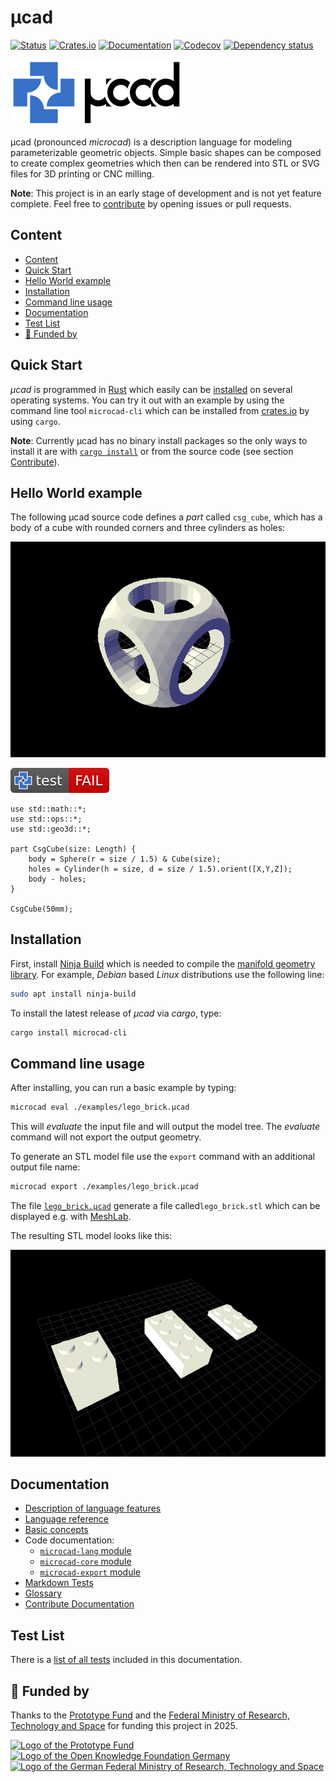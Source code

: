 # µcad

[![Status](https://github.com/Rustfahrtagentur/microcad/actions/workflows/rust.yml/badge.svg)](https://github.com/Rustfahrtagentur/microcad/actions)
[![Crates.io](https://img.shields.io/crates/v/microcad.svg)](https://crates.io/crates/microcad)
[![Documentation](https://docs.rs/microcad/badge.svg)](https://docs.rs/microcad/)
[![Codecov](https://codecov.io/github/Rustfahrtagentur/mcad/coverage.svg?branch=main)](https://codecov.io/gh/Rustfahrtagentur/microcad)
[![Dependency status](https://deps.rs/repo/github/Rustfahrtagentur/mcad/status.svg)](https://deps.rs/repo/github/Rustfahrtagentur/microcad)

![µcad Logo](doc/images/logo.png)

µcad (pronounced *microcad*) is a description language for modeling parameterizable geometric objects.
Simple basic shapes can be composed to create complex geometries which then can be rendered into STL or SVG files for 3D printing or CNC milling.

**Note**: This project is in an early stage of development and is not yet feature complete. Feel free to [contribute](CONTRIBUTE.md) by opening issues or pull requests.

## Content

- [Content](#content)
- [Quick Start](#quick-start)
- [Hello World example](#hello-world-example)
- [Installation](#installation)
- [Command line usage](#command-line-usage)
- [Documentation](#documentation)
- [Test List](#test-list)
- [💚 Funded by](#-funded-by)

## Quick Start

*µcad* is programmed in [Rust](https://www.rust-lang.org/) which easily can be [installed](https://www.rust-lang.org/tools/install) on several operating systems.
You can try it out with an example by using the command line tool `microcad-cli`
which can be installed from [crates.io](https://crates.io) by using `cargo`.

**Note**: Currently µcad has no binary install packages so the only ways to install it are with [`cargo install`](#installation) or from the source code (see section [Contribute](#contribute)).

## Hello World example

The following µcad source code defines a *part* called `csg_cube`, which has a body of a cube with rounded corners and three cylinders as holes:

![csg_cube](examples/csg_cube.png)

[![test](.test/first_example.svg)](.test/first_example.log)

```µcad,first_example
use std::math::*;
use std::ops::*;
use std::geo3d::*;

part CsgCube(size: Length) {
    body = Sphere(r = size / 1.5) & Cube(size);
    holes = Cylinder(h = size, d = size / 1.5).orient([X,Y,Z]);
    body - holes;
}

CsgCube(50mm);
```

## Installation

First, install [Ninja Build](https://github.com/ninja-build/ninja) which is needed to compile the [manifold geometry library](https://github.com/elalish/manifold).
For example, *Debian* based *Linux* distributions use the following line:

```sh
sudo apt install ninja-build
```

To install the latest release of *µcad* via *cargo*, type:

```sh
cargo install microcad-cli
```

## Command line usage

After installing, you can run a basic example by typing:

```sh
microcad eval ./examples/lego_brick.µcad
```

This will *evaluate* the input file and will output the model tree.
The *evaluate* command will not export the output geometry.

To generate an STL model file use the `export` command with an additional output file name:

```sh
microcad export ./examples/lego_brick.µcad
```

The file [`lego_brick.µcad`](examples/lego_brick.µcad) generate a file called`lego_brick.stl` which can be displayed e.g. with [MeshLab](https://www.meshlab.net/).

The resulting STL model looks like this:

![Parametric Lego Brick](examples/lego_brick.png)

## Documentation

- [Description of language features](doc/README.md)
- [Language reference](doc/REFERENCE.md)
- [Basic concepts](doc/CONCEPTS.md)
- Code documentation:
  - [`microcad-lang` module](https://docs.rs/microcad-lang)
  - [`microcad-core` module](https://docs.rs/microcad-core)
  - [`microcad-export` module](https://docs.rs/microcad-export)
- [Markdown Tests](doc/test_list.md)
- [Glossary](doc/GLOSSARY.md)
- [Contribute Documentation](CONTRIBUTE.md#contribute-documentation)

## Test List

There is a [list of all tests](doc/test_list.md) included in this documentation.

## 💚 Funded by

Thanks to the [Prototype Fund](https://www.prototypefund.de/) and the [Federal Ministry of Research, Technology and Space](https://www.bmbf.de/EN/) for funding this project in 2025.

<a href="https://prototypefund.de/en/"><img src="https://upload.wikimedia.org/wikipedia/commons/b/ba/Prototype_Fund_Logo_2025.svg" alt="Logo of the Prototype Fund" style="height: 70px;"></a>
&nbsp;&nbsp;&nbsp;&nbsp;&nbsp;&nbsp;&nbsp;
<a href="https://okfn.de/en/"><img src="https://upload.wikimedia.org/wikipedia/commons/4/4d/Open_Knowledge_Foundation_Deutschland_Logo.svg" alt="Logo of the Open Knowledge Foundation Germany" style="height: 100px;"></a>
&nbsp;&nbsp;
<a href="https://www.bmbf.de/EN/"><img src="https://upload.wikimedia.org/wikipedia/commons/d/df/BMFTR_Logo.svg" alt="Logo of the German Federal Ministry of Research, Technology and Space" style="height: 110px;"></a>

